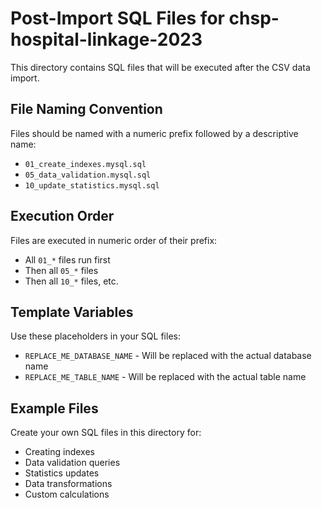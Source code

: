 # Post-Import SQL Files for chsp-hospital-linkage-2023

This directory contains SQL files that will be executed after the CSV data import.

## File Naming Convention

Files should be named with a numeric prefix followed by a descriptive name:
- `01_create_indexes.mysql.sql`
- `05_data_validation.mysql.sql`
- `10_update_statistics.mysql.sql`

## Execution Order

Files are executed in numeric order of their prefix:
- All `01_*` files run first
- Then all `05_*` files
- Then all `10_*` files, etc.

## Template Variables

Use these placeholders in your SQL files:
- `REPLACE_ME_DATABASE_NAME` - Will be replaced with the actual database name
- `REPLACE_ME_TABLE_NAME` - Will be replaced with the actual table name

## Example Files

Create your own SQL files in this directory for:
- Creating indexes
- Data validation queries
- Statistics updates
- Data transformations
- Custom calculations

